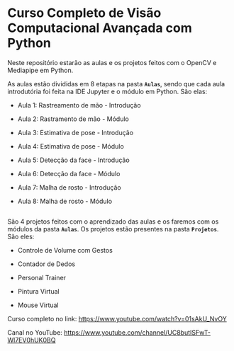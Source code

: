 # Curso Completo de Visão Computacional Avançada com Python

Neste repositório estarão as aulas e os projetos feitos com o OpenCV e Mediapipe em Python.

As aulas estão divididas em 8 etapas na pasta **`Aulas`**, sendo que cada aula introdutória foi feita na IDE Jupyter e o módulo em Python. São elas:

- Aula 1: Rastreamento de mão - Introdução

- Aula 2: Rastramento de mão - Módulo

- Aula 3: Estimativa de pose - Introdução

- Aula 4: Estimativa de pose - Módulo

- Aula 5: Detecção da face - Introdução

- Aula 6: Detecção da face - Módulo

- Aula 7: Malha de rosto - Introdução

- Aula 8: Malha de rosto - Módulo
##
São 4 projetos feitos com o aprendizado das aulas e os faremos com os módulos da pasta **`Aulas`**. Os projetos estão presentes na pasta **`Projetos`**. São eles:

- Controle de Volume com Gestos

- Contador de Dedos

- Personal Trainer

- Pintura Virtual

- Mouse Virtual

Curso completo no link: https://www.youtube.com/watch?v=01sAkU_NvOY

Canal no YouTube: https://www.youtube.com/channel/UC8butISFwT-Wl7EV0hUK0BQ
